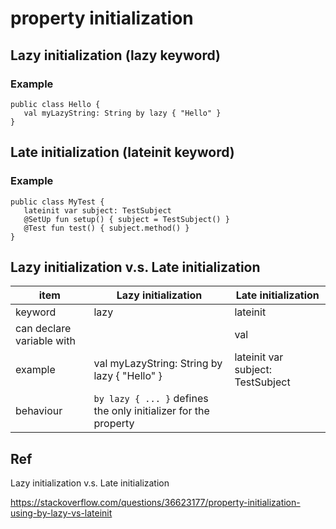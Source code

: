 # property initialization
## Lazy initialization (lazy keyword)
### Example

    public class Hello {
       val myLazyString: String by lazy { "Hello" }
    }

## Late initialization (lateinit keyword)
### Example

    public class MyTest {
       lateinit var subject: TestSubject
       @SetUp fun setup() { subject = TestSubject() }
       @Test fun test() { subject.method() }
    }

## Lazy initialization v.s. Late initialization

| item                | Lazy initialization | Late initialization |
----------------------| ------------------- | ------------------- |
| keyword             | lazy                | lateinit            |
| can declare variable with |                 | val                 | var                 |
| example                    | val myLazyString: String by lazy { "Hello" }                    | lateinit var subject: TestSubject                    |
| behaviour | `by lazy { ... }` defines the only initializer for the property | | 


## Ref
Lazy initialization v.s. Late initialization

https://stackoverflow.com/questions/36623177/property-initialization-using-by-lazy-vs-lateinit
